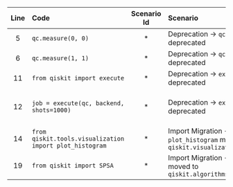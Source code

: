 | Line | Code | Scenario Id | Scenario | Artifact | Refactoring |
| :-: | :- | :-: | :- | :- | :- |
| 5 | `qc.measure(0, 0)` | * | Deprecation -> `qc.measure` deprecated | QuantumCircuit.measure | `qc.measure([0], [0])` |
| 6 | `qc.measure(1, 1)` | * | Deprecation -> `qc.measure` deprecated | QuantumCircuit.measure | `qc.measure([1], [1])` |
| 11 | `from qiskit import execute` | * | Deprecation -> `execute()` deprecated | execute | `from qiskit import transpile, assemble` |
| 12 | `job = execute(qc, backend, shots=1000)` | * | Deprecation -> `execute()` deprecated | execute | `transpiled = transpile(qc, backend)`<br>`qobj = assemble(transpiled, backend, shots=1000)`<br>`job = backend.run(qobj)` |
| 14 | `from qiskit.tools.visualization import plot_histogram` | * | Import Migration -> `plot_histogram` moved to `qiskit.visualization` | plot_histogram | `from qiskit.visualization import plot_histogram` |
| 19 | `from qiskit import SPSA` | * | Import Migration -> `SPSA` moved to `qiskit.algorithms.optimizers` | SPSA | `from qiskit.algorithms.optimizers import SPSA` |